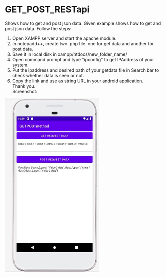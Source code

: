 # GET_POST_RESTapi
Shows how to get and post json data.
Given example shows how to get and post json data.
Follow the steps:
1. Open XAMPP server and start the apache module.
2. In notepadd++, create two .php file. one for get data and another for post data.
3. Save it in local disk in xampp/htdocs/new_folder_name/
4. Open command prompt and type "ipconfig" to get IPAddress of your system.
5. Put the ipaddress and desired path of your getdata file in Search bar to check whether data is seen or not.
6. Copy the link and use as string URL in your android application.</br>
Thank you.</br>
Screenshot:
<img src ="Images/getpostss.jpg" width=300>
